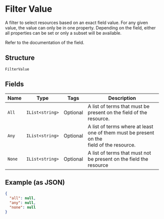 
# Filter Value

A filter to select resources based on an exact field value. For any given
value, the value can only be in one property. Depending on the field, either
all properties can be set or only a subset will be available.

Refer to the documentation of the field.

## Structure

`FilterValue`

## Fields

| Name | Type | Tags | Description |
|  --- | --- | --- | --- |
| `All` | `IList<string>` | Optional | A list of terms that must be present on the field of the resource. |
| `Any` | `IList<string>` | Optional | A list of terms where at least one of them must be present on the<br>field of the resource. |
| `None` | `IList<string>` | Optional | A list of terms that must not be present on the field the resource |

## Example (as JSON)

```json
{
  "all": null,
  "any": null,
  "none": null
}
```

